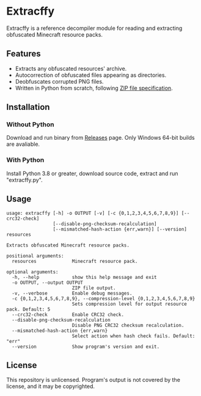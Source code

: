 # Extracffy

Extracffy is a reference decompiler module for reading and extracting obfuscated Minecraft resource packs.

## Features

- Extracts any obfuscated resources' archive.
- Autocorrection of obfuscated files appearing as directories.
- Deobfuscates corrupted PNG files.
- Written in Python from scratch, following [ZIP file specification](https://pkware.cachefly.net/webdocs/casestudies/APPNOTE.TXT).

## Installation

### Without Python

Download and run binary from [Releases](https://github.com/Raccffy/extracffy/releases) page. Only Windows 64-bit builds are avaliable.

### With Python

Install Python 3.8 or greater, download source code, extract and run "extracffy.py".

## Usage

```
usage: extracffy [-h] -o OUTPUT [-v] [-c {0,1,2,3,4,5,6,7,8,9}] [--crc32-check]
                 [--disable-png-checksum-recalculation]
                 [--mismatched-hash-action {err,warn}] [--version] resources

Extracts obfuscated Minecraft resource packs.

positional arguments:
  resources             Minecraft resource pack.

optional arguments:
  -h, --help            show this help message and exit
  -o OUTPUT, --output OUTPUT
                        ZIP file output.
  -v, --verbose         Enable debug messages.
  -c {0,1,2,3,4,5,6,7,8,9}, --compression-level {0,1,2,3,4,5,6,7,8,9}
                        Sets compression level for output resource pack. Default: 5
  --crc32-check         Enable CRC32 check.
  --disable-png-checksum-recalculation
                        Disable PNG CRC32 checksum recalculation.
  --mismatched-hash-action {err,warn}
                        Select action when hash check fails. Default: "err"
  --version             Show program's version and exit.
```

## License

This repository is unlicensed. Program's output is not covered by the license, and it may be copyrighted.